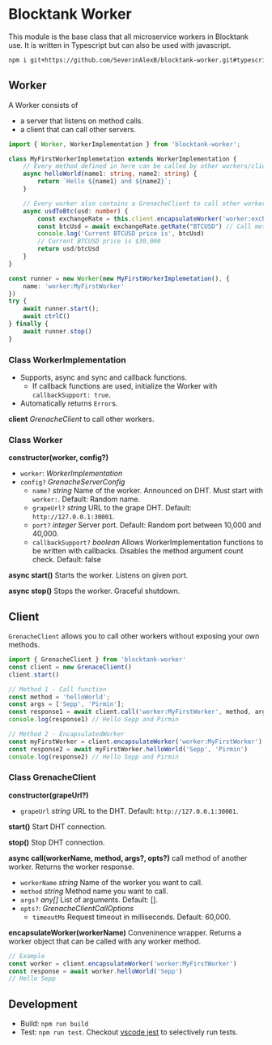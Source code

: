 # Blocktank Worker 

This module is the base class that all microservice workers in Blocktank use. It is written in Typescript but can also be used with javascript.


```bash
npm i git+https://github.com/SeverinAlexB/blocktank-worker.git#typescript
```

## Worker

A Worker consists of 
* a server that listens on method calls.
* a client that can call other servers.


```typescript
import { Worker, WorkerImplementation } from 'blocktank-worker';

class MyFirstWorkerImplemetation extends WorkerImplementation {
    // Every method defined in here can be called by other workers/clients.
    async helloWorld(name1: string, name2: string) {
        return `Hello ${name1} and ${name2}`;
    }

    // Every worker also contains a GrenacheClient to call other worker methods.
    async usdToBtc(usd: number) {
        const exchangeRate = this.client.encapsulateWorker('worker:exchange_rate') // Get exchangeRate worker
        const btcUsd = await exchangeRate.getRate("BTCUSD") // Call method on exchangeRate worker.
        console.log('Current BTCUSD price is', btcUsd) 
        // Current BTCUSD price is $30,000
        return usd/btcUsd
    }
}

const runner = new Worker(new MyFirstWorkerImplemetation(), {
    name: 'worker:MyFirstWorker'
})
try {
    await runner.start();
    await ctrlC()
} finally {
    await runner.stop()
}

```

### Class WorkerImplementation

* Supports, async and sync and callback functions.
    * If callback functions are used, initialize the Worker with `callbackSupport: true`.
* Automatically returns `Error`s.

**client** *GrenacheClient* to call other workers.


### Class Worker

**constructor(worker, config?)**

* `worker`: *WorkerImplementation*
* `config?` *GrenacheServerConfig*
    * `name?` *string* Name of the worker. Announced on DHT. Must start with `worker:`. Default: Random name.
    * `grapeUrl?` *string* URL to the grape DHT. Default: `http://127.0.0.1:30001`.
    * `port?` *integer* Server port. Default: Random port between 10,000 and 40,000.
    * `callbackSupport?` *boolean* Allows WorkerImplementation functions to be written with callbacks. Disables the method argument count check. Default: false

**async start()** Starts the worker. Listens on given port.

**async stop()** Stops the worker. Graceful shutdown.





## Client

`GrenacheClient` allows you to call other workers without exposing your own methods.

```typescript
import { GrenacheClient } from 'blocktank-worker'
const client = new GrenaceClient()
client.start()

// Method 1 - Call function
const method = 'helloWorld';
const args = ['Sepp', 'Pirmin'];
const response1 = await client.call('worker:MyFirstWorker', method, args)
console.log(response1) // Hello Sepp and Pirmin

// Method 2 - EncapsulatedWorker
const myFirstWorker = client.encapsulateWorker('worker:MyFirstWorker')
const response2 = await myFirstWorker.helloWorld('Sepp', 'Pirmin')
console.log(response2) // Hello Sepp and Pirmin
```

### Class GrenacheClient

**constructor(grapeUrl?)**

* `grapeUrl` *string* URL to the DHT. Default: `http://127.0.0.1:30001`.

**start()** Start DHT connection.

**stop()** Stop DHT connection.


**async call(workerName, method, args?, opts?)** call method of another worker. Returns the worker response.

* `workerName` *string* Name of the worker you want to call.
* `method` *string* Method name you want to call.
* `args?` *any[]* List of arguments. Default: [].
* `opts?`: *GrenacheClientCallOptions*
    * `timeoutMs` Request timeout in milliseconds. Default: 60,000.

**encapsulateWorker(workerName)** Conveninence wrapper. Returns a worker object that can be called with any worker method.

```typescript
// Example
const worker = client.encapsulateWorker('worker:MyFirstWorker')
const response = await worker.helloWorld('Sepp')
// Hello Sepp
```

## Development

- Build: `npm run build`
- Test: `npm run test`. Checkout [vscode jest](https://marketplace.visualstudio.com/items?itemName=Orta.vscode-jest) to selectively run tests.

